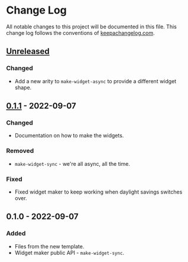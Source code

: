 # Change Log
All notable changes to this project will be documented in this file. This change log follows the conventions of [keepachangelog.com](http://keepachangelog.com/).

## [Unreleased]
### Changed
- Add a new arity to `make-widget-async` to provide a different widget shape.

## [0.1.1] - 2022-09-07
### Changed
- Documentation on how to make the widgets.

### Removed
- `make-widget-sync` - we're all async, all the time.

### Fixed
- Fixed widget maker to keep working when daylight savings switches over.

## 0.1.0 - 2022-09-07
### Added
- Files from the new template.
- Widget maker public API - `make-widget-sync`.

[Unreleased]: https://github.com/mert/dumdom01/compare/0.1.1...HEAD
[0.1.1]: https://github.com/mert/dumdom01/compare/0.1.0...0.1.1
